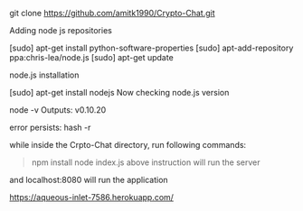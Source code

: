 
git clone https://github.com/amitk1990/Crypto-Chat.git

Adding node js repositories

[sudo] apt-get install python-software-properties
[sudo] apt-add-repository ppa:chris-lea/node.js
[sudo] apt-get update

node.js installation

[sudo] apt-get install nodejs
Now checking node.js version

node -v
Outputs: v0.10.20

error persists: hash -r

while inside the Crpto-Chat directory, run following commands:
> npm install
> node index.js 
above instruction will run the server

and localhost:8080 will run the application

https://aqueous-inlet-7586.herokuapp.com/